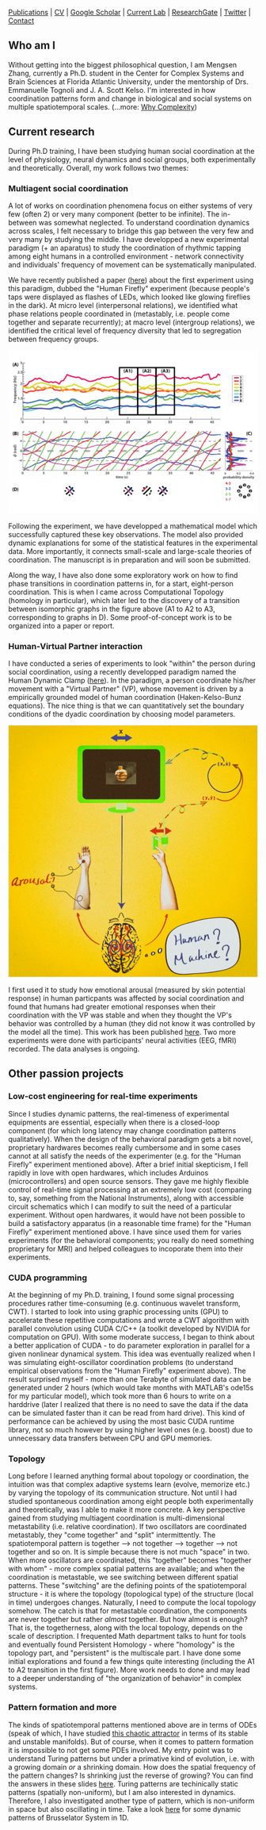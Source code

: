 [Publications](/pubs.md) | [CV](/docs/cv_Mengsen_20180414.pdf) | [Google Scholar](https://scholar.google.com/citations?user=YfVxfjMAAAAJ&hl=en) | [Current Lab](http://www.ccs.fau.edu/hbbl3/) | [ResearchGate](https://www.researchgate.net/profile/Mengsen_Zhang) | [Twitter](https://twitter.com/Mengsen) | [Contact](contact.md)

## Who am I
Without getting into the biggest philosophical question, I am Mengsen Zhang, currently a Ph.D. student in the Center for Complex Systems and Brain Sciences at Florida Atlantic University, under the mentorship of Drs. Emmanuelle Tognoli and J. A. Scott Kelso. I'm interested in how coordination patterns form and change in biological and social systems on multiple spatiotemporal scales. (...more: [Why Complexity](/complexity.md))

## Current research
During Ph.D training, I have been studying human social coordination at the level of physiology, neural dynamics and social groups, both experimentally and theoretically. Overall, my work follows two themes:

### Multiagent social coordination
A lot of works on coordination phenomena focus on either systems of very few (often 2) or very many component (better to be infinite). The in-between was somewhat neglected. To understand coordination dynamics across scales, I felt necessary to bridge this gap between the very few and very many by studying the middle. I have developped a new experimental paradigm (+ an aparatus) to study the coordination of rhythmic tapping among eight humans in a controlled environment - network connectivity and individuals' frequency of movement can be systematically manipulated. 

We have recently published a paper ([here](https://doi.org/10.1371/journal.pone.0193843)) about the first experiment using this paradigm, dubbed the "Human Firefly" experiment (because people's taps were displayed as flashes of LEDs, which looked like glowing fireflies in the dark). At micro level (interpersonal relations), we identified what phase relations people coordinated in (metastably, i.e. people come together and separate recurrently); at macro level (intergroup relations), we identified the critical level of frequency diversity that led to segregation between frequency groups. 

![Phase transition in pairing](/pics/transitionof8.png)

Following the experiment, we have developped a mathematical model which successfully captured these key observations. The model also provided dynamic explanations for some of the statistical features in the experimental data. More importantly, it connects small-scale and large-scale theories of coordination. The manuscript is in preparation and will soon be submitted. 

Along the way, I have also done some exploratory work on how to find phase transitions in coordination patterns in, for a start, eight-person coordination. This is when I came across Computational Topology (homology in particular), which later led to the discovery of a transition between isomorphic graphs in the figure above (A1 to A2 to A3, corresponding to graphs in D). Some proof-of-concept work is to be organized into a paper or report.   

### Human-Virtual Partner interaction

I have conducted a series of experiments to look "within" the person during social coordination, using a recently developped paradigm named the Human Dynamic Clamp ([here](https://doi.org/10.1073/pnas.1407486111)). In the paradigm, a person coordinate his/her movement with a "Virtual Partner" (VP), whose movement is driven by a empirically grounded model of human coordination (Haken-Kelso-Bunz equations). The nice thing is that we can quantitatively set the boundary conditions of the dyadic coordination by choosing model parameters. 

![VPI Emotion](/pics/VPI_SPR_gd.jpg)

I first used it to study how emotional arousal (measured by skin potential response) in human particpants was affected by social coordination and found that humans had greater emotional responses when their coordination with the VP was stable and when they thought the VP's behavior was controlled by a human (they did not know it was controlled by the model all the time). This work has been published [here](https://doi.org/10.1016/j.ijpsycho.2016.04.001). Two more experiments were done with participants' neural activities (EEG, fMRI) recorded. The data analyses is ongoing.  

## Other passion projects
### Low-cost engineering for real-time experiments
Since I studies dynamic patterns, the real-timeness of experimental equipments are essential, especially when there is a closed-loop component (for which long latency may change coordination patterns qualitatively). When the design of the behavioral paradigm gets a bit novel, proprietary hardwares becomes really cumbersome and in some cases cannot at all satisfy the needs of the experimenter (e.g. for the "Human Firefly" experiment mentioned above). After a brief initial skepticism, I fell rapidly in love with open hardwares, which includes Arduinos (microcontrollers) and open source sensors. They gave me highly flexible control of real-time signal processing at an extremely low cost (comparing to, say, something from the National Instruments), along with accessible circuit schematics which I can modify to suit the need of a particular experiment. Without open hardwares, it would have not been possible to build a satisfactory apparatus (in a reasonable time frame) for the "Human Firefly" experiment mentioned above. I have since used them for varies experiments (for the behavioral components; you really do need something proprietary for MRI) and helped colleagues to incoporate them into their experiments. 

### CUDA programming
At the beginning of my Ph.D. training, I found some signal processing procedures rather time-consuming (e.g. continuous wavelet transform, CWT). I started to look into using graphic processing units (GPU) to accelerate these repetitive computations and wrote a CWT algorithm with parallel convolution using CUDA C/C++ (a toolkit developed by NVIDIA for computation on GPU). With some moderate success, I began to think about a better application of CUDA - to do parameter exploration in parallel for a given nonlinear dynamical system. This idea was eventually realized when I was simulating eight-oscillator coordination problems (to understand empirical observations from the "Human Firefly" experiment above). The result surprised myself - more than one Terabyte of simulated data can be generated under 2 hours (which would take months with MATLAB's ode15s for my particular model), which took more than 6 hours to write on a harddrive (later I realized that there is no need to save the data if the data can be simulated faster than it can be read from hard drive). This kind of performance can be achieved by using the most basic CUDA runtime library, not so much however by using higher level ones (e.g. boost) due to unnecessary data transfers between CPU and GPU memories.  

### Topology
Long before I learned anything formal about topology or coordination, the intuition was that complex adaptive systems learn (evolve, memorize etc.) by varying the topology of its communication structure. Not until I had studied spontaneous coordination among eight people both experimentally and theoretically, was I able to make it more concrete. A key perspective gained from studying multiagent coordination is multi-dimensional metastability (i.e. relative coordination). If two oscillators are coordinated metastably, they "come together" and "split" intermittently. The spatiotemporal pattern is together --> not together --> together --> not together and so on. It is simple because there is not much "space" in two. When more oscillators are coordinated, this "together" becomes "together with whom" - more complex spatial patterns are available; and when the coordination is metastable, we see switching between different spatial patterns. These "switching" are the defining points of the spatiotemporal structure - it is where the topology (topological type) of the structure (local in time) undergoes changes. Naturally, I need to compute the local topology somehow. The catch is that for metastable coordination, the components are never together but rather *almost* together. But how almost is enough? That is, the togetherness, along with the local topology, depends on the scale of description. I frequented Math department talks to hunt for tools and eventually found Persistent Homology - where "homology" is the topology part, and "persistent" is the multiscale part. I have done some initial explorations and found a few things quite interesting (including the A1 to A2 transition in the first figure). More work needs to done and may lead to a deeper understanding of "the organization of behavior" in complex systems. 

### Pattern formation and more
The kinds of spatiotemporal patterns mentioned above are in terms of ODEs (speak of which, I have studied [this chaotic attractor](https://youtu.be/L3gX4KM8B4k) in terms of its stable and unstable manifolds). But of course, when it comes to pattern formation it is impossible to not get some PDEs involved. My entry point was to understand Turing patterns but under a primative kind of evolution, i.e. with a growing domain *or* a shrinking domain. How does the spatial frequency of the pattern changes? Is shrinking just the reverse of growing? You can find the answers in these slides [here](/presentations/NASC_GrowingDomain_final.pdf). Turing patterns are techinically static patterns (spatially non-uniform), but I am also interested in dynamics. Therefore, I also investigated another type of pattern, which is non-uniform in space but also oscillating in time. Take a look [here](/presentations/BrusselatorDynamics_1d.pdf) for some dynamic patterns of Brusselator System in 1D. 

